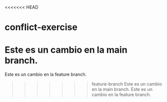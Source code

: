 <<<<<<< HEAD
# conflict-exercise
Este es un cambio en la main branch.
=======
Este es un cambio en la feature branch.
>>>>>>> feature-branch
Este es un cambio en la main branch.
Este es un cambio en la feature branch.